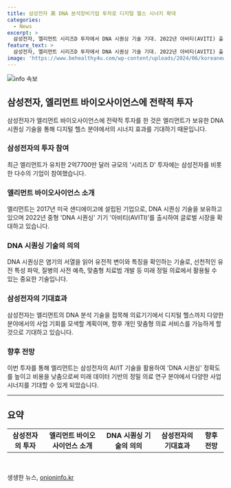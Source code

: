 ```yaml
---
title: 삼성전자 美 DNA 분석장비기업 투자로 디지털 헬스 시너지 확대
categories:
  - News
excerpt: >
  삼성전자, 엘리먼트 시리즈D 투자에서 DNA 시퀀싱 기술 기대. 2022년 아비티(AVITI) 출시 예정, DNA 시퀀싱은 유전정보를 활용한 정밀 의료 발전 기대, 삼성전자의 AI/IT 기술과의 시너지 효과 기대. AI 및 디지털 헬스 기술과의 융합으로 새로운 사업 기회 모색 예정.
feature_text: >
  삼성전자, 엘리먼트 시리즈D 투자에서 DNA 시퀀싱 기술 기대. 2022년 아비티(AVITI) 출시 예정, DNA 시퀀싱은 유전정보를 활용한 정밀 의료 발전 기대, 삼성전자의 AI/IT 기술과의 시너지 효과 기대. AI 및 디지털 헬스 기술과의 융합으로 새로운 사업 기회 모색 예정.
image: 'https://www.behealthy4u.com/wp-content/uploads/2024/06/koreanews.jpg'
---
```


<p><img src="https://www.behealthy4u.com/wp-content/uploads/2024/06/koreanews.jpg" alt="info 속보" /></p>

<h2 data-ke-size="size26">삼성전자, 엘리먼트 바이오사이언스에 전략적 투자</h2>

<p data-ke-size="size16">삼성전자가 엘리먼트 바이오사이언스에 전략적 투자를 한 것은 엘리먼트가 보유한 DNA 시퀀싱 기술을 통해 디지털 헬스 분야에서의 시너지 효과를 기대하기 때문입니다.</p>

<h3>삼성전자의 투자 참여</h3>

<p data-ke-size="size16">최근 엘리먼트가 유치한 2억7700만 달러 규모의 '시리즈 D' 투자에는 삼성전자를 비롯한 다수의 기업이 참여했습니다.</p>

<h3>엘리먼트 바이오사이언스 소개</h3>

<p data-ke-size="size16">엘리먼트는 2017년 미국 샌디에이고에 설립된 기업으로, DNA 시퀀싱 기술을 보유하고 있으며 2022년 중형 'DNA 시퀀싱' 기기 '아비티(AVITI)'를 출시하여 글로벌 시장을 확대하고 있습니다.</p>

<h3>DNA 시퀀싱 기술의 의의</h3>

<p data-ke-size="size16">DNA 시퀀싱은 염기의 서열을 읽어 유전적 변이와 특징을 확인하는 기술로, 선천적인 유전 특성 파악, 질병의 사전 예측, 맞춤형 치료법 개발 등 미래 정밀 의료에서 활용될 수 있는 중요한 기술입니다.</p>

<h3>삼성전자의 기대효과</h3>

<p data-ke-size="size16">삼성전자는 엘리먼트의 DNA 분석 기술을 접목해 의료기기에서 디지털 헬스까지 다양한 분야에서의 사업 기회를 모색할 계획이며, 향후 개인 맞춤형 의료 서비스를 가능하게 할 것으로 기대하고 있습니다.</p>

<h3>향후 전망</h3>

<p data-ke-size="size16">이번 투자를 통해 엘리먼트는 삼성전자의 AI/IT 기술을 활용하여 'DNA 시퀀싱' 정확도를 높이고 비용을 낮춤으로써 미래 데이터 기반의 정밀 의료 연구 분야에서 다양한 사업 시너지를 기대할 수 있게 되었습니다.</p>

<hr>

<h2 data-ke-size="size26">요약</h2>

<table>
    <tbody>
        <tr>
            <td style="text-align: center; height: 17px;"><b>삼성전자의 투자</b></td>
            <td style="text-align: center; height: 17px;"><b>엘리먼트 바이오사이언스 소개</b></td>
            <td style="text-align: center; height: 17px;"><b>DNA 시퀀싱 기술의 의의</b></td>
            <td style="text-align: center; height: 17px;"><b>삼성전자의 기대효과</b></td>
            <td style="text-align: center; height: 17px;"><b>향후 전망</b></td>
        </tr>
    </tbody>
</table>

<p data-ke-size="size16">&nbsp;</p>
생생한 뉴스, <a href="https://onioninfo.kr" rel="dofollow">onioninfo.kr</a>


